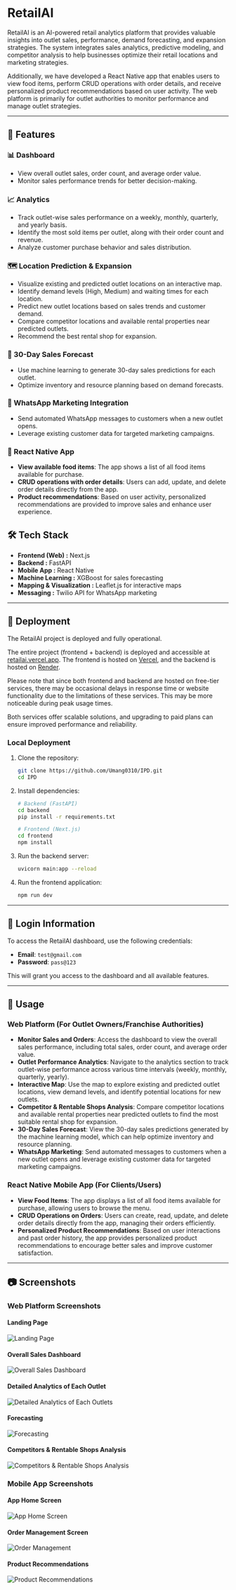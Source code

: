 # RetailAI

RetailAI is an AI-powered retail analytics platform that provides valuable insights into outlet sales, performance, demand forecasting, and expansion strategies. The system integrates sales analytics, predictive modeling, and competitor analysis to help businesses optimize their retail locations and marketing strategies.

Additionally, we have developed a React Native app that enables users to view food items, perform CRUD operations with order details, and receive personalized product recommendations based on user activity. The web platform is primarily for outlet authorities to monitor performance and manage outlet strategies.

---

## 🚀 Features

### 📊 Dashboard
- View overall outlet sales, order count, and average order value.
- Monitor sales performance trends for better decision-making.

### 📈 Analytics
- Track outlet-wise sales performance on a weekly, monthly, quarterly, and yearly basis.
- Identify the most sold items per outlet, along with their order count and revenue.
- Analyze customer purchase behavior and sales distribution.

### 🗺️ Location Prediction & Expansion
- Visualize existing and predicted outlet locations on an interactive map.
- Identify demand levels (High, Medium) and waiting times for each location.
- Predict new outlet locations based on sales trends and customer demand.
- Compare competitor locations and available rental properties near predicted outlets.
- Recommend the best rental shop for expansion.

### 📅 30-Day Sales Forecast
- Use machine learning to generate 30-day sales predictions for each outlet.
- Optimize inventory and resource planning based on demand forecasts.

### 📢 WhatsApp Marketing Integration
- Send automated WhatsApp messages to customers when a new outlet opens.
- Leverage existing customer data for targeted marketing campaigns.

### 📱 React Native App
- **View available food items**: The app shows a list of all food items available for purchase.
- **CRUD operations with order details**: Users can add, update, and delete order details directly from the app.
- **Product recommendations**: Based on user activity, personalized recommendations are provided to improve sales and enhance user experience.

## 🛠️ Tech Stack
- **Frontend (Web) :** Next.js
- **Backend :** FastAPI
- **Mobile App :** React Native
- **Machine Learning :** XGBoost for sales forecasting
- **Mapping & Visualization :** Leaflet.js for interactive maps
- **Messaging :** Twilio API for WhatsApp marketing

---

## 🚀 Deployment

The RetailAI project is deployed and fully operational.

The entire project (frontend + backend) is deployed and accessible at [retailai.vercel.app](https://retailai.vercel.app/). The frontend is hosted on [Vercel](https://vercel.com), and the backend is hosted on [Render](https://render.com).

Please note that since both frontend and backend are hosted on free-tier services, there may be occasional delays in response time or website functionality due to the limitations of these services. This may be more noticeable during peak usage times.

Both services offer scalable solutions, and upgrading to paid plans can ensure improved performance and reliability.

### Local Deployment
1. Clone the repository:
   ```bash
   git clone https://github.com/Umang0310/IPD.git
   cd IPD
   ```
2. Install dependencies:
   ```bash
   # Backend (FastAPI)
   cd backend
   pip install -r requirements.txt
   ```
   ```bash
   # Frontend (Next.js)
   cd frontend
   npm install
   ```
3. Run the backend server:
   ```bash
   uvicorn main:app --reload
   ```
4. Run the frontend application:
   ```bash
   npm run dev
   ```

---

## 🔑 Login Information

To access the RetailAI dashboard, use the following credentials:

- **Email**: `test@gmail.com`
- **Password**: `pass@123`

This will grant you access to the dashboard and all available features.

---

## 📌 Usage

### Web Platform (For Outlet Owners/Franchise Authorities)
- **Monitor Sales and Orders**: Access the dashboard to view the overall sales performance, including total sales, order count, and average order value.
- **Outlet Performance Analytics**: Navigate to the analytics section to track outlet-wise performance across various time intervals (weekly, monthly, quarterly, yearly).
- **Interactive Map**: Use the map to explore existing and predicted outlet locations, view demand levels, and identify potential locations for new outlets.
- **Competitor & Rentable Shops Analysis**: Compare competitor locations and available rental properties near predicted outlets to find the most suitable rental shop for expansion.
- **30-Day Sales Forecast**: View the 30-day sales predictions generated by the machine learning model, which can help optimize inventory and resource planning.
- **WhatsApp Marketing**: Send automated messages to customers when a new outlet opens and leverage existing customer data for targeted marketing campaigns.

### React Native Mobile App (For Clients/Users)
- **View Food Items**: The app displays a list of all food items available for purchase, allowing users to browse the menu.
- **CRUD Operations on Orders**: Users can create, read, update, and delete order details directly from the app, managing their orders efficiently.
- **Personalized Product Recommendations**: Based on user interactions and past order history, the app provides personalized product recommendations to encourage better sales and improve customer satisfaction.

---

## 📷 Screenshots

### Web Platform Screenshots
#### Landing Page
![Landing Page](frontend/assets/Landing-Page.png)

#### Overall Sales Dashboard
![Overall Sales Dashboard](frontend/assets/Overall-Sales-Dashboard.png)

#### Detailed Analytics of Each Outlet
![Detailed Analytics of Each Outlets](frontend/assets/Detailed-Analytics.png)

#### Forecasting
![Forecasting](frontend/assets/Forecasting.png)

#### Competitors & Rentable Shops Analysis
![Competitors & Rentable Shops Analysis](frontend/assets/Competitors-and-Rentable-Shops-Analysis.png)

### Mobile App Screenshots
#### App Home Screen
![App Home Screen](frontend/assets/App-Home-Screen.png)

#### Order Management Screen
![Order Management](frontend/assets/Order-Management.png)

#### Product Recommendations
![Product Recommendations](frontend/assets/Product-Recommendations.png)

